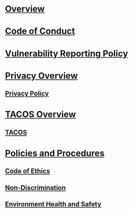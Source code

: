 # [Overview](overview.md)
# [Code of Conduct](code-of-conduct.md)
# [Vulnerability Reporting Policy](vulnerability-reporting.md)
# [Privacy Overview](privacy-overview.md)
## [Privacy Policy](privacy-policy.md)
# [TACOS Overview](tacos-overview.md)
## [TACOS](tacos-policy.md)
# [Policies and Procedures](overview.md)
## [Code of Ethics](code-of-ethics.md)
## [Non-Discrimination](non-discrimination.md)
## [Environment Health and Safety](environment-health-safety.md)